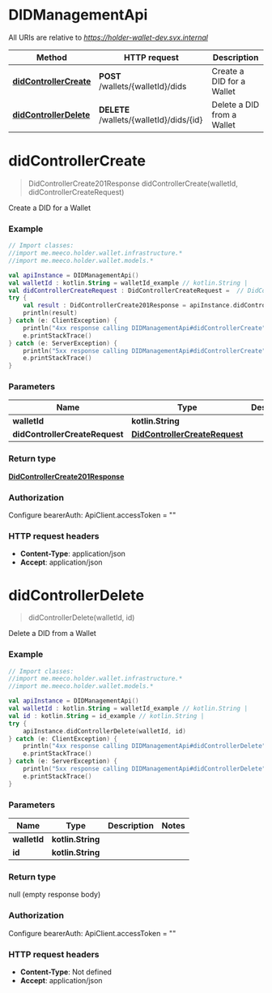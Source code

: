 # DIDManagementApi

All URIs are relative to *https://holder-wallet-dev.svx.internal*

Method | HTTP request | Description
------------- | ------------- | -------------
[**didControllerCreate**](DIDManagementApi.md#didControllerCreate) | **POST** /wallets/{walletId}/dids | Create a DID for a Wallet
[**didControllerDelete**](DIDManagementApi.md#didControllerDelete) | **DELETE** /wallets/{walletId}/dids/{id} | Delete a DID from a Wallet


<a id="didControllerCreate"></a>
# **didControllerCreate**
> DidControllerCreate201Response didControllerCreate(walletId, didControllerCreateRequest)

Create a DID for a Wallet



### Example
```kotlin
// Import classes:
//import me.meeco.holder.wallet.infrastructure.*
//import me.meeco.holder.wallet.models.*

val apiInstance = DIDManagementApi()
val walletId : kotlin.String = walletId_example // kotlin.String | 
val didControllerCreateRequest : DidControllerCreateRequest =  // DidControllerCreateRequest | 
try {
    val result : DidControllerCreate201Response = apiInstance.didControllerCreate(walletId, didControllerCreateRequest)
    println(result)
} catch (e: ClientException) {
    println("4xx response calling DIDManagementApi#didControllerCreate")
    e.printStackTrace()
} catch (e: ServerException) {
    println("5xx response calling DIDManagementApi#didControllerCreate")
    e.printStackTrace()
}
```

### Parameters

Name | Type | Description  | Notes
------------- | ------------- | ------------- | -------------
 **walletId** | **kotlin.String**|  |
 **didControllerCreateRequest** | [**DidControllerCreateRequest**](DidControllerCreateRequest.md)|  |

### Return type

[**DidControllerCreate201Response**](DidControllerCreate201Response.md)

### Authorization


Configure bearerAuth:
    ApiClient.accessToken = ""

### HTTP request headers

 - **Content-Type**: application/json
 - **Accept**: application/json

<a id="didControllerDelete"></a>
# **didControllerDelete**
> didControllerDelete(walletId, id)

Delete a DID from a Wallet



### Example
```kotlin
// Import classes:
//import me.meeco.holder.wallet.infrastructure.*
//import me.meeco.holder.wallet.models.*

val apiInstance = DIDManagementApi()
val walletId : kotlin.String = walletId_example // kotlin.String | 
val id : kotlin.String = id_example // kotlin.String | 
try {
    apiInstance.didControllerDelete(walletId, id)
} catch (e: ClientException) {
    println("4xx response calling DIDManagementApi#didControllerDelete")
    e.printStackTrace()
} catch (e: ServerException) {
    println("5xx response calling DIDManagementApi#didControllerDelete")
    e.printStackTrace()
}
```

### Parameters

Name | Type | Description  | Notes
------------- | ------------- | ------------- | -------------
 **walletId** | **kotlin.String**|  |
 **id** | **kotlin.String**|  |

### Return type

null (empty response body)

### Authorization


Configure bearerAuth:
    ApiClient.accessToken = ""

### HTTP request headers

 - **Content-Type**: Not defined
 - **Accept**: application/json

